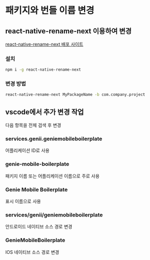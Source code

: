 # 패키지와 번들 이름 변경

## react-native-rename-next 이용하여 변경

[react-native-rename-next 배포 사이트](https://www.npmjs.com/package/react-native-rename-next)

### 설치

```bash
npm i -g react-native-rename-next
```

### 변경 방법

```bash
react-native-rename-next MyPackageName -b com.company.project
```

## vscode에서 추가 변경 작업

다음 항목을 전체 검색 후 변경

### services.genii.geniemobileboilerplate

어플리케이션 ID로 사용

### genie-mobile-boilerplate

패키지 이름 또는 어플리케이션 이름으로 주로 사용

### Genie Mobile Boilerplate

표시 이름으로 사용

### services/genii/geniemobileboilerplate

안드로이드 네이티브 소스 경로 변경

### GenieMobileBoilerplate

IOS 네이티브 소스 경로 변경

